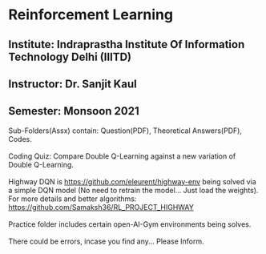 # Reinforcement Learning

## Institute: Indraprastha Institute Of Information Technology Delhi (IIITD)
## Instructor: Dr. Sanjit Kaul
## Semester: Monsoon 2021

Sub-Folders(Assx) contain: Question(PDF), Theoretical Answers(PDF), Codes. <br />
<br />
Coding Quiz: Compare Double Q-Learning against a new variation of Double Q-Learning.<br />
<br />
Highway DQN is https://github.com/eleurent/highway-env being solved via a simple DQN model (No need to retrain the model... Just load the weights). For more details and better algorithms: https://github.com/Samaksh36/RL_PROJECT_HIGHWAY <br />
<br />
Practice folder includes certain open-AI-Gym environments being solves. <br />
<br />
There could be errors, incase you find any... Please Inform. 
